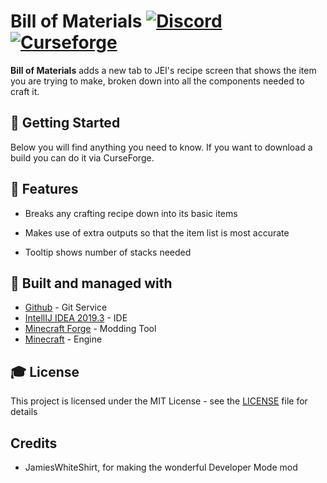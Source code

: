 # Bill of Materials [![Discord][discordImg]][discordLink] [![Curseforge][curseImg]][curseLink]


**Bill of Materials** adds a new tab to JEI's recipe screen that shows the item you are trying to make, broken down into all the components needed to craft it.



## 🚀 Getting Started
Below you will find anything you need to know. If you want to download a build you can do it via CurseForge. 

## 📝 Features

- Breaks any crafting recipe down into its basic items

- Makes use of extra outputs so that the item list is most accurate

- Tooltip shows number of stacks needed


## 🚀 Built and managed with 

* [Github](http://www.github.com/) - Git Service
* [IntellIJ IDEA 2019.3](https://www.jetbrains.com/idea/download/) - IDE
* [Minecraft Forge](https://files.minecraftforge.net/) - Modding Tool
* [Minecraft](https://www.minecraft.net/) - Engine


## 🎓 License

This project is licensed under the MIT License - see the [LICENSE](LICENSE) file for details

## Credits

- JamiesWhiteShirt, for making the wonderful Developer Mode mod

[discordImg]: https://img.shields.io/discord/671902942466408478.svg?logo=discord&logoWidth=18&colorB=7289DA&style=for-the-badge
[discordLink]: https://discord.gg/F55qYKm

[curseImg]: http://cf.way2muchnoise.eu/273404.svg?badge_style=for_the_badge

[curseLink]: https://www.curseforge.com/minecraft/mc-mods/thebomplugin
